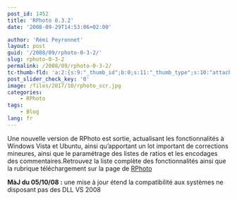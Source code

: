 ```yaml
---
post_id: 1452
title: 'RPhoto 0.3.2'
date: '2008-09-29T14:53:06+02:00'

author: 'Rémi Peyronnet'
layout: post
guid: '/2008/09/rphoto-0-3-2/'
slug: rphoto-0-3-2
permalink: /2008/09/rphoto-0-3-2/
tc-thumb-fld: 'a:2:{s:9:"_thumb_id";b:0;s:11:"_thumb_type";s:10:"attachment";}'
post_slider_check_key: '0'
image: /files/2017/10/rphoto_scr.jpg
categories:
    - RPhoto
tags:
    - Blog
lang: fr
---
```


Une nouvelle version de RPhoto est sortie, actualisant les fonctionnalités à Windows Vista et Ubuntu, ainsi qu’apportant un lot important de corrections mineures, ainsi que le paramétrage des listes de ratios et les encodages des commentaires.Retrouvez la liste complète des fonctionnalités ainsi que la rubrique téléchargement sur la page de [RPhoto](/rphoto/)

**MàJ du 05/10/08 :** une mise à jour étend la compatibilité aux systèmes ne disposant pas des DLL VS 2008